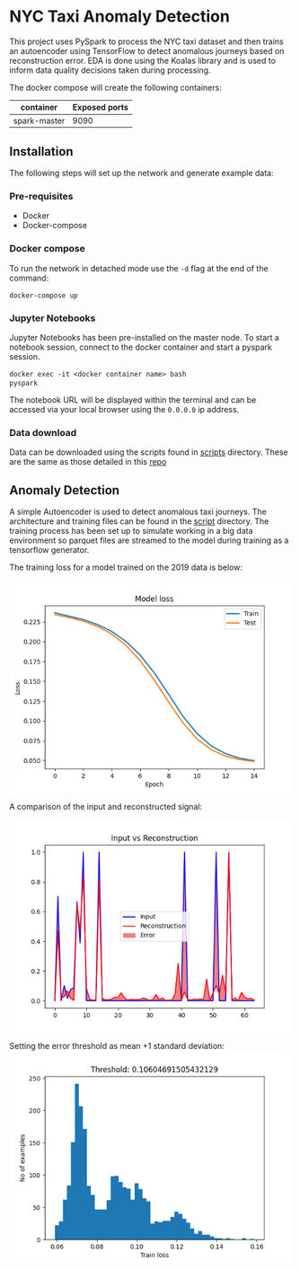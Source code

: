 # NYC Taxi Anomaly Detection
This project uses PySpark to process the NYC taxi dataset and then trains an autoencoder using TensorFlow 
to detect anomalous journeys based on reconstruction error. EDA is done using the Koalas library and is used 
to inform data quality decisions taken during processing. 

The docker compose will create the following containers:

| container    | Exposed ports |
|--------------|---------------|
| spark-master | 9090          |

## Installation
The following steps will set up the network and generate example data:

### Pre-requisites
- Docker
- Docker-compose

### Docker compose
To run the network in detached mode use the ```-d``` flag at the end of the command:  
```shell
docker-compose up
```

### Jupyter Notebooks
Jupyter Notebooks has been pre-installed on the master node. 
To start a notebook session, connect to the docker container and start a pyspark session.

```shell
docker exec -it <docker container name> bash
pyspark
```
The notebook URL will be displayed within the terminal and can be accessed via your 
local browser using the ```0.0.0.0``` ip address. 

### Data download
Data can be downloaded using the scripts found in [scripts](scripts/data_download) directory. These are the 
same as those detailed in this [repo](https://github.com/toddwschneider/nyc-taxi-data)

## Anomaly Detection

A simple Autoencoder is used to detect anomalous taxi journeys. The architecture and training 
files can be found in the [script](scripts) directory. The training process has been set up 
to simulate working in a big data environment so parquet files are streamed to the model during 
training as a tensorflow generator. 

The training loss for a model trained on the 2019 data is below:

![alt text](graphs/TrainingLoss.png "Training Loss")

A comparison of the input and reconstructed signal:

![alt text](graphs/InputReconstruction.png "Input Reconstruction")

Setting the error threshold as mean +1 standard deviation:
![alt text](graphs/ErrorThreshold.png "Error Threshold")
